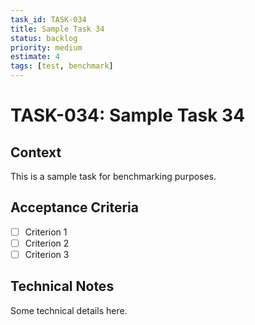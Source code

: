 ```yaml
---
task_id: TASK-034
title: Sample Task 34
status: backlog
priority: medium
estimate: 4
tags: [test, benchmark]
---
```


# TASK-034: Sample Task 34

## Context
This is a sample task for benchmarking purposes.

## Acceptance Criteria
- [ ] Criterion 1
- [ ] Criterion 2
- [ ] Criterion 3

## Technical Notes
Some technical details here.
